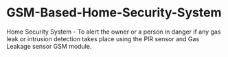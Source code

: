 # GSM-Based-Home-Security-System
Home Security System - To alert the owner or a person in danger if any gas leak or intrusion detection takes place using the PIR sensor and Gas Leakage sensor GSM module.
